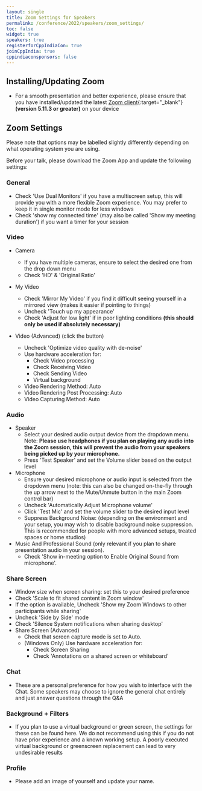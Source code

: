 ```yaml
---
layout: single
title: Zoom Settings for Speakers
permalink: /conference/2022/speakers/zoom_settings/
toc: false
widget: true
speakers: true
registerforCppIndiaCon: true
joinCppIndia: true
cppindiaconsponsors: false
---
```

## Installing/Updating Zoom
* For a smooth presentation and better experience, please ensure that you have installed/updated the latest [Zoom client](https://zoom.us/download){:target="_blank"} **(version 5.11.3 or greater)** on your device

## Zoom Settings
Please note that options may be labelled slightly differently depending on what operating system you are using.

Before your talk, please download the Zoom App and update the following settings:

### General
* Check 'Use Dual Monitors' if you have a multiscreen setup, this will provide you with a more flexible Zoom experience. You may prefer to keep it in single monitor mode for less windows
* Check 'show my connected time' (may also be called 'Show my meeting duration') if you want a timer for your session

### Video
* Camera
  * If you have multiple cameras, ensure to select the desired one from the drop down menu
  * Check 'HD' & 'Original Ratio'

* My Video
  * Check 'Mirror My Video' if you find it difficult seeing yourself in a mirrored view (makes it easier if pointing to things)
  * Uncheck 'Touch up my appearance'
  * Check 'Adjust for low light' if in poor lighting conditions **(this should only be used if absolutely necessary)**

* Video (Advanced) (click the button)
  * Uncheck 'Optimize video quality with de-noise'
  * Use hardware acceleration for:
    * Check Video processing
    * Check Receiving Video
    * Check Sending Video
    * Virtual background
  * Video Rendering Method: Auto
  * Video Rendering Post Processing: Auto
  * Video Capturing Method: Auto

### Audio
* Speaker
  * Select your desired audio output device from the dropdown menu. Note: **Please use headphones if you plan on playing any audio into the Zoom session, this will prevent the audio from your speakers being picked up by your microphone.**
  * Press 'Test Speaker' and set the Volume slider based on the output level
* Microphone
  * Ensure your desired microphone or audio input is selected from the dropdown menu (note: this can also be changed on-the-fly through the up arrow next to the Mute/Unmute button in the main Zoom control bar)
  * Uncheck 'Automatically Adjust Microphone volume'
  * Click 'Test Mic' and set the volume slider to the desired input level
  * Suppress Background Noise: (depending on the environment and your setup, you may wish to disable background noise suppression. This is recommended for people with more advanced setups, treated spaces or home studios)
* Music And Professional Sound (only relevant if you plan to share presentation audio in your session).
  * Check 'Show in-meeting option to Enable Original Sound from microphone'.

### Share Screen
* Window size when screen sharing: set this to your desired preference
* Check 'Scale to fit shared content in Zoom window'
* If the option is available, Uncheck 'Show my Zoom Windows to other participants while sharing'
* Uncheck 'Side by Side' mode
* Check 'Silence System notifications when sharing desktop'
* Share Screen (Advanced)
  * Check that screen capture mode is set to Auto.
  * (Windows Only) Use hardware acceleration for:
    * Check Screen Sharing
    * Check 'Annotations on a shared screen or whiteboard'

### Chat
* These are a personal preference for how you wish to interface with the Chat. Some speakers may choose to ignore the general chat entirely and just answer questions through the Q&A

### Background + Filters
* If you plan to use a virtual background or green screen, the settings for these can be found here. We do not recommend using this if you do not have prior experience and a known working setup. A poorly executed virtual background or greenscreen replacement can lead to very undesirable results

### Profile
* Please add an image of yourself and update your name.
